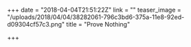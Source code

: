 +++
date = "2018-04-04T21:51:22Z"
link = ""
teaser_image = "/uploads/2018/04/04/38282061-796c3bd6-375a-11e8-92ed-d09304cf57c3.png"
title = "Prove Nothing"

+++
